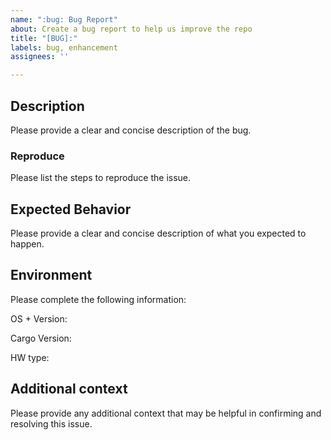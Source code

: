 ```yaml
---
name: ":bug: Bug Report"
about: Create a bug report to help us improve the repo
title: "[BUG]:"
labels: bug, enhancement
assignees: ''

---
```


## Description

Please provide a clear and concise description of the bug.

### Reproduce

Please list the steps to reproduce the issue.

## Expected Behavior

Please provide a clear and concise description of what you expected to happen.

## Environment

Please complete the following information:

OS + Version:

Cargo Version:

HW type:

## Additional context

Please provide any additional context that may be helpful in confirming and resolving this issue.
